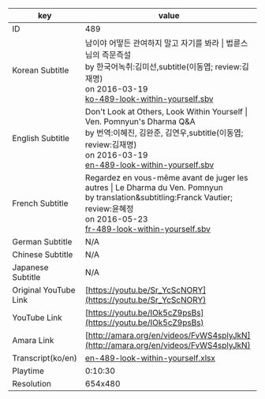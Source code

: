 |  key  |  value  |
|-------|---------|
| ID            | 489 |
| Korean Subtitle | 남이야 어떻든 관여하지 말고 자기를 봐라 \| 법륜스님의 즉문즉설<br>by 한국어녹취:김미선,subtitle(이동엽; review:김재명)<br>on 2016-03-19<br>[ko-489-look-within-yourself.sbv](https://github.com/jungtosociety/dharma-qna/raw/master/sub/489/ko-489-look-within-yourself.sbv)<br>|
| English Subtitle | Don't Look at Others, Look Within Yourself \| Ven. Pomnyun's Dharma Q&A<br>by 번역:이혜진, 김완준, 김연우,subtitle(이동엽; review:김재명)<br>on 2016-03-19<br>[en-489-look-within-yourself.sbv](https://github.com/jungtosociety/dharma-qna/raw/master/sub/489/en-489-look-within-yourself.sbv)<br>|
| French Subtitle | Regardez en vous-même avant de juger les autres \| Le Dharma du Ven. Pomnyun<br>by translation&subtitling:Franck Vautier; review:윤혜정<br>on 2016-05-23<br>[fr-489-look-within-yourself.sbv](https://github.com/jungtosociety/dharma-qna/raw/master/sub/489/fr-489-look-within-yourself.sbv)<br>|
| German Subtitle | N/A |
| Chinese Subtitle | N/A |
| Japanese Subtitle | N/A |
| Original YouTube Link  | [https://youtu.be/Sr_YcScNORY](https://youtu.be/Sr_YcScNORY) |
| YouTube Link  | [https://youtu.be/IOk5cZ9psBs](https://youtu.be/IOk5cZ9psBs) |
| Amara Link    | [http://amara.org/en/videos/FvWS4splyJkN](http://amara.org/en/videos/FvWS4splyJkN) |
| Transcript(ko/en) | [en-489-look-within-yourself.xlsx](https://github.com/jungtosociety/dharma-qna/raw/master/sub/489/en-489-look-within-yourself.xlsx) |
| Playtime | 0:10:30 |
| Resolution | 654x480|
